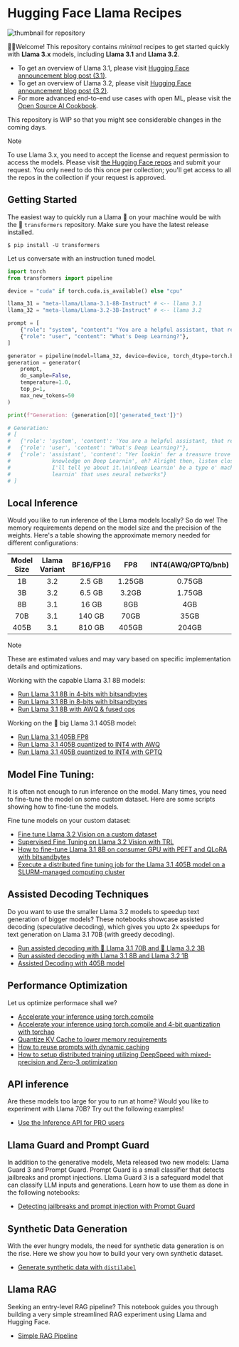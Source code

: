 # Hugging Face Llama Recipes

![thumbnail for repository](../assets/hf-llama-recepies.png)

🤗🦙Welcome! This repository contains *minimal* recipes to get started quickly
with **Llama 3.x** models, including **Llama 3.1** and **Llama 3.2**.

* To get an overview of Llama 3.1, please visit [Hugging Face announcement blog post (3.1)](https://huggingface.co/blog/llama31).
* To get an overview of Llama 3.2, please visit [Hugging Face announcement blog post (3.2)](https://huggingface.co/blog/llama32).
* For more advanced end-to-end use cases with open ML, please visit the [Open Source AI Cookbook](https://huggingface.co/learn/cookbook/index).

This repository is WIP so that you might see considerable changes in the coming days.

> [!NOTE]
> To use Llama 3.x, you need to accept the license and request permission
to access the models. Please visit [the Hugging Face repos](https://huggingface.co/meta-llama)
and submit your request. You only need to do this once per collection; you'll get access to
all the repos in the collection if your request is approved.

## Getting Started

The easiest way to quickly run a Llama 🦙 on your machine would be with the
🤗 `transformers` repository. Make sure you have the latest release installed.

```shell
$ pip install -U transformers
```

Let us conversate with an instruction tuned model.

```python
import torch
from transformers import pipeline

device = "cuda" if torch.cuda.is_available() else "cpu"

llama_31 = "meta-llama/Llama-3.1-8B-Instruct" # <-- llama 3.1
llama_32 = "meta-llama/Llama-3.2-3B-Instruct" # <-- llama 3.2

prompt = [
    {"role": "system", "content": "You are a helpful assistant, that responds as a pirate."},
    {"role": "user", "content": "What's Deep Learning?"},
]

generator = pipeline(model=llama_32, device=device, torch_dtype=torch.bfloat16)
generation = generator(
    prompt,
    do_sample=False,
    temperature=1.0,
    top_p=1,
    max_new_tokens=50
)

print(f"Generation: {generation[0]['generated_text']}")

# Generation:
# [
#   {'role': 'system', 'content': 'You are a helpful assistant, that responds as a pirate.'},
#   {'role': 'user', 'content': "What's Deep Learning?"},
#   {'role': 'assistant', 'content': "Yer lookin' fer a treasure trove o'
#             knowledge on Deep Learnin', eh? Alright then, listen close and
#             I'll tell ye about it.\n\nDeep Learnin' be a type o' machine
#             learnin' that uses neural networks"}
# ]
```

## Local Inference

Would you like to run inference of the Llama models locally?
So do we! The memory requirements depend on the model size and the
precision of the weights. Here's a table showing the approximate
memory needed for different configurations:

| Model Size | Llama Variant | BF16/FP16 | FP8 | INT4(AWQ/GPTQ/bnb) |
| :--: | :--: | :--: | :--: | :--: |
| 1B | 3.2 | 2.5 GB | 1.25GB | 0.75GB |
| 3B | 3.2 |6.5 GB | 3.2GB | 1.75GB |
| 8B | 3.1 |16 GB | 8GB | 4GB |
| 70B | 3.1 | 140 GB | 70GB | 35GB |
|405B | 3.1 |810 GB | 405GB | 204GB |


> [!NOTE]
> These are estimated values and may vary based on specific
implementation details and optimizations.

Working with the capable Llama 3.1 8B models:

* [Run Llama 3.1 8B in 4-bits with bitsandbytes](../local_inference/4bit_bnb.ipynb)
* [Run Llama 3.1 8B in 8-bits with bitsandbytes](../local_inference/8bit_bnb.ipynb)
* [Run Llama 3.1 8B with AWQ & fused ops](../local_inference/awq.ipynb)

Working on the 🐘 big Llama 3.1 405B model:

* [Run Llama 3.1 405B FP8](../local_inference/fp8-405B.ipynb)
* [Run Llama 3.1 405B quantized to INT4 with AWQ](../local_inference/awq_generation.py)
* [Run Llama 3.1 405B quantized to INT4 with GPTQ](../local_inference/gptq_generation.py)

## Model Fine Tuning:

It is often not enough to run inference on the model. 
Many times, you need to fine-tune the model on some 
custom dataset. Here are some scripts showing 
how to fine-tune the models.

Fine tune models on your custom dataset:
* [Fine tune Llama 3.2 Vision on a custom dataset](../fine_tune/Llama-Vision%20FT.ipynb)
* [Supervised Fine Tuning on Llama 3.2 Vision with TRL](../fine_tune/sft_vlm.py)
* [How to fine-tune Llama 3.1 8B on consumer GPU with PEFT and QLoRA with bitsandbytes](../fine_tune/peft_finetuning.py)
* [Execute a distributed fine tuning job for the Llama 3.1 405B model on a SLURM-managed computing cluster](../fine_tune/qlora_405B.slurm)

## Assisted Decoding Techniques

Do you want to use the smaller Llama 3.2 models to speedup text generation
of bigger models? These notebooks showcase assisted decoding (speculative decoding), which gives you upto 2x speedups for text generation on Llama 3.1 70B (with greedy decoding).

* [Run assisted decoding with 🐘 Llama 3.1 70B and 🤏 Llama 3.2 3B](../assisted_decoding/assisted_decoding_70B_3B.ipynb)
* [Run assisted decoding with Llama 3.1 8B and Llama 3.2 1B](../assisted_decoding/assisted_decoding_8B_1B.ipynb)
* [Assisted Decoding with 405B model](../assisted_decoding/assisted_decoding.py)

## Performance Optimization

Let us optimize performace shall we?

* [Accelerate your inference using torch.compile](../performance_optimization/torch_compile.py)
* [Accelerate your inference using torch.compile and 4-bit quantization with torchao](../performance_optimization/torch_compile_with_torchao.ipynb)
* [Quantize KV Cache to lower memory requirements](../performance_optimization/quantized_cache.py)
* [How to reuse prompts with dynamic caching](../performance_optimization/prompt_reuse.py)
* [How to setup distributed training utilizing DeepSpeed with mixed-precision and Zero-3 optimization](../performance_optimization/deepspeed_zero3.yaml)

## API inference

Are these models too large for you to run at home? Would you like to experiment with Llama 70B? Try out the following examples!

* [Use the Inference API for PRO users](../api_inference/inference-api.ipynb)

## Llama Guard and Prompt Guard

In addition to the generative models, Meta released two new models: Llama Guard 3 and Prompt Guard. Prompt Guard is a small classifier that detects jailbreaks and prompt injections. Llama Guard 3 is a safeguard model that can classify LLM inputs and generations. Learn how to use them as done in the following notebooks:

* [Detecting jailbreaks and prompt injection with Prompt Guard](../llama_guard/prompt_guard.ipynb)

## Synthetic Data Generation
With the ever hungry models, the need for synthetic data generation is
on the rise. Here we show you how to build your very own synthetic dataset.

* [Generate synthetic data with `distilabel`](../synthetic_data_gen/synthetic-data-with-llama.ipynb)


## Llama RAG 
Seeking an entry-level RAG pipeline? This notebook guides you through building a very simple streamlined RAG experiment using Llama and Hugging Face.

* [Simple RAG Pipeline](../llama_rag/llama_rag_pipeline.ipynb)